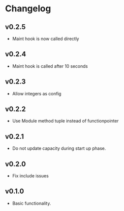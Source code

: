 # Changelog

## v0.2.5

* Maint hook is now called directly

## v0.2.4

* Maint hook is called after 10 seconds

## v0.2.3

* Allow integers as config

## v0.2.2

* Use Module method tuple instead of functionpointer

## v0.2.1

* Do not update capacity during start up phase.

## v0.2.0

* Fix include issues

## v0.1.0

* Basic functionality.
